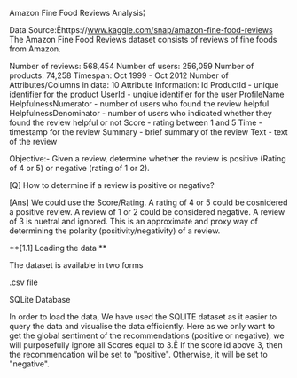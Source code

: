 Amazon Fine Food Reviews Analysis¦


Data Source:Êhttps://www.kaggle.com/snap/amazon-fine-food-reviews
The Amazon Fine Food Reviews dataset consists of reviews of fine foods from Amazon.

Number of reviews: 568,454
Number of users: 256,059
Number of products: 74,258
Timespan: Oct 1999 - Oct 2012
Number of Attributes/Columns in data: 10
Attribute Information:
Id ProductId - unique identifier for the product
UserId - unqiue identifier for the user
ProfileName
HelpfulnessNumerator - number of users who found the review helpful
HelpfulnessDenominator - number of users who indicated whether they found the review helpful or not
Score - rating between 1 and 5
Time - timestamp for the review
Summary - brief summary of the review
Text - text of the review



Objective:- Given a review, determine whether the review is positive (Rating of 4 or 5) or negative (rating of 1 or 2).

[Q] How to determine if a review is positive or negative?

[Ans] We could use the Score/Rating. A rating of 4 or 5 could be cosnidered a positive review. A review of 1 or 2 could be considered negative. A review of 3 is nuetral and ignored. This is an approximate and proxy way of determining the polarity (positivity/negativity) of a review.


**[1.1] Loading the data **


The dataset is available in two forms

.csv file

SQLite Database

In order to load the data, We have used the SQLITE dataset as it easier to query the data and visualise the data efficiently.
Here as we only want to get the global sentiment of the recommendations (positive or negative), we will purposefully ignore all Scores equal to 3.Ê
If the score id above 3, then the recommendation wil be set to "positive". Otherwise, it will be set to "negative".
